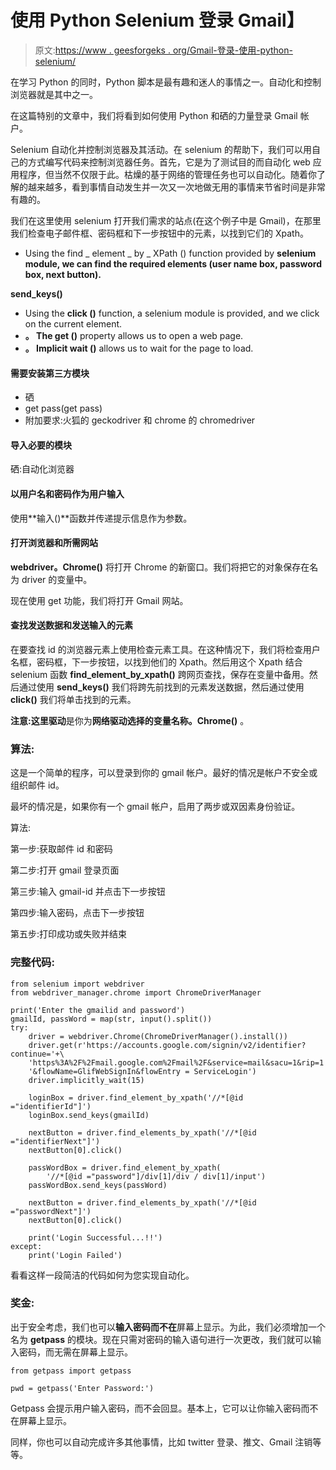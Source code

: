 # 使用 Python Selenium 登录 Gmail】

> 原文:[https://www . geesforgeks . org/Gmail-登录-使用-python-selenium/](https://www.geeksforgeeks.org/gmail-login-using-python-selenium/)

在学习 Python 的同时，Python 脚本是最有趣和迷人的事情之一。自动化和控制浏览器就是其中之一。

在这篇特别的文章中，我们将看到如何使用 Python 和硒的力量登录 Gmail 帐户。

Selenium 自动化并控制浏览器及其活动。在 selenium 的帮助下，我们可以用自己的方式编写代码来控制浏览器任务。首先，它是为了测试目的而自动化 web 应用程序，但当然不仅限于此。枯燥的基于网络的管理任务也可以自动化。随着你了解的越来越多，看到事情自动发生并一次又一次地做无用的事情来节省时间是非常有趣的。

我们在这里使用 selenium 打开我们需求的站点(在这个例子中是 Gmail)，在那里我们检查电子邮件框、密码框和下一步按钮中的元素，以找到它们的 Xpath。

*   Using the find _ element _ by _ XPath () function provided by **selenium module, we can find the required elements (user name box, password box, next button).**

 **send_keys()** 

*   Using the **click ()** function, a selenium module is provided, and we click on the current element.
*   **。 The get ()** property allows us to open a web page.
*   **。 Implicit wait ()** allows us to wait for the page to load.

#### **需要安装第三方模块**

*   硒
*   get pass(get pass)
*   附加要求:火狐的 geckodriver 和 chrome 的 chromedriver

#### **导入必要的模块**

硒:自动化浏览器

#### **以用户名和密码作为用户输入**

使用**输入()**函数并传递提示信息作为参数。

#### **打开浏览器和所需网站**

**webdriver。Chrome()** 将打开 Chrome 的新窗口。我们将把它的对象保存在名为 driver 的变量中。

现在使用 get 功能，我们将打开 Gmail 网站。

#### **查找发送数据和发送输入的元素**

在要查找 id 的浏览器元素上使用检查元素工具。在这种情况下，我们将检查用户名框，密码框，下一步按钮，以找到他们的 Xpath。然后用这个 Xpath 结合 selenium 函数 **find_element_by_xpath()** 跨网页查找，保存在变量中备用。然后通过使用 **send_keys()** 我们将跨先前找到的元素发送数据，然后通过使用 **click()** 我们将单击找到的元素。

**注意:**这里**驱动**是你为**网络驱动选择的变量名称。Chrome()** 。

### 算法:

这是一个简单的程序，可以登录到你的 gmail 帐户。最好的情况是帐户不安全或组织邮件 id。

最坏的情况是，如果你有一个 gmail 帐户，启用了两步或双因素身份验证。

算法:

第一步:获取邮件 id 和密码

第二步:打开 gmail 登录页面

第三步:输入 gmail-id 并点击下一步按钮

第四步:输入密码，点击下一步按钮

第五步:打印成功或失败并结束

### 完整代码:

```
from selenium import webdriver
from webdriver_manager.chrome import ChromeDriverManager

print('Enter the gmailid and password')
gmailId, passWord = map(str, input().split())
try:
    driver = webdriver.Chrome(ChromeDriverManager().install())
    driver.get(r'https://accounts.google.com/signin/v2/identifier?continue='+\
    'https%3A%2F%2Fmail.google.com%2Fmail%2F&service=mail&sacu=1&rip=1'+\
    '&flowName=GlifWebSignIn&flowEntry = ServiceLogin')
    driver.implicitly_wait(15)

    loginBox = driver.find_element_by_xpath('//*[@id ="identifierId"]')
    loginBox.send_keys(gmailId)

    nextButton = driver.find_elements_by_xpath('//*[@id ="identifierNext"]')
    nextButton[0].click()

    passWordBox = driver.find_element_by_xpath(
        '//*[@id ="password"]/div[1]/div / div[1]/input')
    passWordBox.send_keys(passWord)

    nextButton = driver.find_elements_by_xpath('//*[@id ="passwordNext"]')
    nextButton[0].click()

    print('Login Successful...!!')
except:
    print('Login Failed')
```

看看这样一段简洁的代码如何为您实现自动化。

### 奖金:

出于安全考虑，我们也可以**输入密码而不在**屏幕上显示。为此，我们必须增加一个名为 **getpass** 的模块。现在只需对密码的输入语句进行一次更改，我们就可以输入密码，而无需在屏幕上显示。

```
from getpass import getpass

pwd = getpass('Enter Password:')
```

Getpass 会提示用户输入密码，而不会回显。基本上，它可以让你输入密码而不在屏幕上显示。

同样，你也可以自动完成许多其他事情，比如 twitter 登录、推文、Gmail 注销等等。